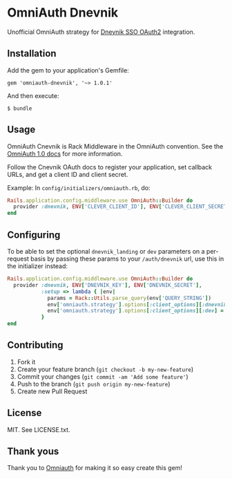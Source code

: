 # OmniAuth Dnevnik

Unofficial OmniAuth strategy for [Dnevnik SSO OAuth2](http://api.dnevnik.ru/#Авторизация) integration.

## Installation

Add the gem to your application's Gemfile:

    gem 'omniauth-dnevnik', '~> 1.0.1'

And then execute:

    $ bundle

## Usage

OmniAuth Cnevnik is Rack Middleware in the OmniAuth convention. See the
[OmniAuth 1.0 docs](https://github.com/intridea/omniauth) for more information.

Follow the Cnevnik OAuth docs to register your application, set callback URLs,
and get a client ID and client secret.

Example: In `config/initializers/omniauth.rb`, do:

```ruby
Rails.application.config.middleware.use OmniAuth::Builder do
  provider :dnevnik, ENV['CLEVER_CLIENT_ID'], ENV['CLEVER_CLIENT_SECRET']
end
```

## Configuring

To be able to set the optional `dnevnik_landing` or `dev` parameters on a
per-request basis by passing these params to your `/auth/dnevnik` url, use
this in the initializer instead:

```ruby
Rails.application.config.middleware.use OmniAuth::Builder do
  provider :dnevnik, ENV['DNEVNIK_KEY'], ENV['DNEVNIK_SECRET'],
           :setup => lambda { |env|
             params = Rack::Utils.parse_query(env['QUERY_STRING'])
             env['omniauth.strategy'].options[:client_options][:dnevnik_landing] = params['dnevnik_landing']
             env['omniauth.strategy'].options[:client_options][:dev] = params['dev']
           }
end
```

## Contributing

1. Fork it
2. Create your feature branch (`git checkout -b my-new-feature`)
3. Commit your changes (`git commit -am 'Add some feature'`)
4. Push to the branch (`git push origin my-new-feature`)
5. Create new Pull Request

## License

MIT. See LICENSE.txt.

## Thank yous

Thank you to [Omniauth](https://github.com/intridea/omniauth)
for making it so easy create this gem!
